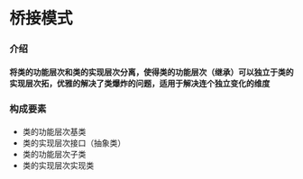 # 桥接模式
### 介绍
#### 将类的功能层次和类的实现层次分离，使得类的功能层次（继承）可以独立于类的实现层次拓，优雅的解决了类爆炸的问题，适用于解决连个独立变化的维度
### 构成要素
#### 
- 类的功能层次基类
- 类的实现层次接口（抽象类）
- 类的功能层次子类
- 类的实现层次实现类

